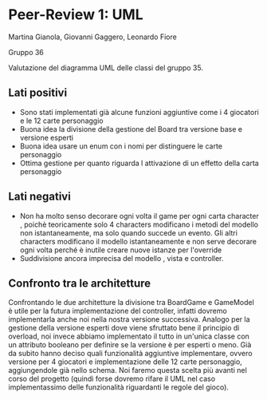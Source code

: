 ﻿



# Peer-Review 1: UML

Martina Gianola, Giovanni Gaggero, Leonardo Fiore

Gruppo 36

Valutazione del diagramma UML delle classi del gruppo 35.

## Lati positivi
- Sono stati implementati già alcune funzioni aggiuntive come i 4 giocatori e le 12 carte personaggio
- Buona idea la divisione della gestione del Board tra versione base e versione esperti
- Buona idea usare un enum con i nomi per distinguere le carte personaggio
- Ottima gestione per quanto riguarda l attivazione di un effetto della carta personaggio 

## Lati negativi
- Non ha molto senso decorare ogni volta il game per ogni carta character , poichè teoricamente solo 4 characters modificano i metodi del modello non istantaneamente, ma solo quando succede un evento.
Gli altri characters modificano il modello istantaneamente e non serve decorare ogni volta perché è inutile creare nuove istanze per l'override
- Suddivisione ancora imprecisa del modello , vista e controller.

## Confronto tra le architetture
Confrontando le due architetture la divisione tra BoardGame e GameModel è utile per la futura implementazione del controller, infatti dovremo implementarla anche noi nella nostra versione successiva. Analogo per la gestione della versione esperti dove viene sfruttato bene il principio di overload, noi invece abbiamo implementato il tutto in un'unica classe con un attributo booleano per definire se la versione è per esperti o meno. Già da subito hanno deciso quali funzionalità aggiuntive implementare, ovvero versione per 4 giocatori e implementazione delle 12 carte personaggio, aggiungendole già nello schema. Noi faremo questa scelta più avanti nel corso del progetto (quindi forse dovremo rifare il UML nel caso implementassimo delle funzionalità riguardanti le regole del gioco). 




